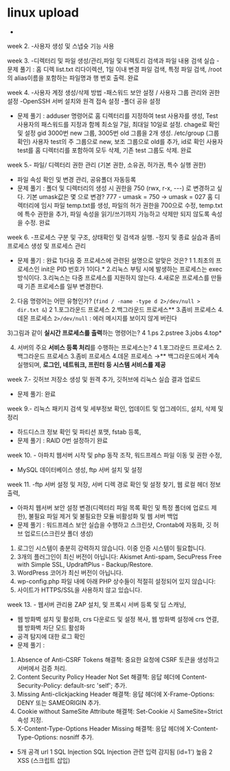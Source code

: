 # linux upload

- 


week 2. -사용자 생성 및 스냅슛 기능 사용

week 3. -디렉터리 및 파일 생성/관리,파일 및 디렉토리 검색과 파일 내용 검색 실습
-문제 풀기 : 홈 디렉 list.txt 리다이렉션, 1일 이내 변경 파일 검색, 특정 파일 검색, /root의 alias이름을 포함하는 파일명과 행 번호 출력. 완료

week 4. -사용자 계정 생성/삭제 방법⁠
-패스워드 보안 설정⁠ / 사용자 그룹 관리와 권한 설정
-OpenSSH 서버 설치와 원격 접속 설정⁠
-폴더 공유 설정
- 문제 풀기 : adduser 명령어로 홈 디렉터리를 지정하여 test 사용자를 생성,
Test 사용자의 패스워드를 지정과 함께 최소일 7일, 최대일 10일로 설정.
chage로 확인 및 설정
gid 3000번 new 그룹, 3005번 old 그룹을 2개 생성.
/etc/group (그룹 확인)
사용자 test의 주 그룹으로 new, 보조 그룹으로 old를 추가, id로 확인
사용자 test를 홈 디렉터리를 포함하여 모두 삭제, 기존 test 그룹도 삭제. 완료

week 5.- 파일/ 디렉터리 권한 관리⁠ (기본 권한, 소유권, 허가권, 특수 실행 권한)
   - 파일 속성 확인 및 변경 관리, 공유폴더 자동등록
- 문제 풀기 : 폴더 및 디렉터리의 생성 시 권한을 750 (rwx, r-x, ---) 로 변경하고 싶다. 기본 umask값은 몇 으로 변경? 777 - umask = 750 → umask = 027
홈 디렉터리에 임시 파일 temp.txt를 생성, 파일의 허가 권한을 700으로 수정, temp.txt에 특수 권한을 추가, 파일 속성을 읽기/쓰기까지 가능하고 삭제만 되지 않도록 속성을 수정. 완료

week 6. -프로세스 구분 및 구조, 상태확인 및 검색과 실행.
   -정지 및 종료 실습과 좀비 프로세스 생성 및 프로세스 관리
- 문제 풀기 : 완료
1)다음 중 프로세스에 관련된 설명으로 알맞은 것은? 1
1.최초의 프로세스인 init은 PID 번호가 1이다.*
2.리눅스 부팅 시에 발생하는 프로세스는 exec 방식이다.
3.리눅스는 다중 프로세스를 지원하지 않는다.
4.새로운 프로세스를 만들 때 기존 프로세스를 일부 변경한다.

2) 다음 명령어는 어떤 유형인가? (`find / -name -type d 2>/dev/null > dir.txt &`) 2
1.포그라운드 프로세스
2.백그라운드 프로세스**
3.좀비 프로세스
4.데몬 프로세스
`2>/dev/null` : 에러 메시지를 보이지 않게 버린다

3)그림과 같이 **실시간 프로세스를 출력**하는 명령어는? 4
1.ps
2.pstree
3.jobs
4.top*

4) 서버의 주요 **서비스 등록 처리**를 수행하는 프로세스는? 4
1.포그라운드 프로세스
2.백그라운드 프로세스
3.좀비 프로세스
4.데몬 프로세스 →** 백그라운드에서 계속 실행되며, **로그인, 네트워크, 프린터 등 시스템 서비스를 제공**

week 7.- 깃허브 저장소 생성 및 원격 추가, 깃허브에 리눅스  실습 결과 업로드
- 문제 풀기: 완료

week 9.- 리눅스 패키지 검색 및 세부정보 확인, 업데이트 및 업그레이드, 설치, 삭제 및 정리
  - 하드디스크 정보 확인 및 파티션 포맷, fstab 등록,
  - 문제 풀기 : RAID 0번 설정하기 완료

week 10. - 아파치 웹서버 시작 및 php 동작 조작, 워드프레스 파일 이동 및 권한 수정, 
- MySQL 데이터베이스 생성, ftp 서버 설치 및 설정

week 11. -ftp 서버 설정 및 저장, 서버 디렉 경로 확인 및 설정 찾기, 웹 로컬 헤더 정보 출력, 
- 아파치 웹서버 보안 설정 변경(디렉터리 파일 목록 확인 및 특정 폴더에 업로드 제한), 불필요 파일 제거 및 불필요한 모듈 비활성화 및 웹 서버 백업
- 문제 풀기 : 워드프레스 보안 실습을 수행하고 스크린샷, Crontab에 자동화, 깃 허브 업로드(스크린샷 폴더 생성)
1) 로그인 시스템이 충분히 강력하지 않습니다. 이중 인증 시스템이 필요합니다.
2) 3개의 플러그인이 최신 버전이 아닙니다: Akismet Anti-spam, SecuPress Free with Simple SSL, UpdraftPlus - Backup/Restore.
3) WordPress 코어가 최신 버전이 아닙니다.
4) wp-config.php 파일 내에 아래 PHP 상수들이 적절히 설정되어 있지 않습니다:
5) 사이트가 HTTPS/SSL을 사용하지 않고 있습니다.

week 13. - 웹서버 관리용 ZAP 설치, 및 프록시 서버 등록 및 딥 스캐닝,
- 웹 방화벽 설치 및 활성화, crs 다운로드 및 설정 복사, 웹 방화벽 설정에 crs 연결, 웹 방화벽 차단 모드 활성화
- 공격 탐지에 대한 로그 확인
- 문제 풀기 : 
1) Absence of Anti-CSRF Tokens
해결책: 중요한 요청에 CSRF 토큰을 생성하고 서버에서 검증 처리.
2) Content Security Policy Header Not Set
해결책: 응답 헤더에 Content-Security-Policy: default-src 'self'; 추가.
3) Missing Anti-clickjacking Header
해결책: 응답 헤더에 X-Frame-Options: DENY 또는 SAMEORIGIN 추가.
4) Cookie without SameSite Attribute
해결책: Set-Cookie 시 SameSite=Strict 속성 지정.
5) X-Content-Type-Options Header Missing
해결책: 응답 헤더에 X-Content-Type-Options: nosniff 추가.
- 5개 공격 url
1	SQL Injection	SQL Injection 		관련 입력 감지됨 (id=1')	높음
2	XSS (스크립트 삽입)	<script> 		태그 포함된 요청 탐지됨	중간
3	LFI (파일 포함 공격)	../../etc/passwd 	경로 접근 시도 감지	높음
4	Command Injection	;whoami 		명령어 삽입 시도 탐지됨	높음
5	Path Traversal	../../../etc/shadow 		경로 접근 시도 감지	높음

13. - 시스템 모니터링 부하 테스트 실습, cpu 상세 분석 및  cpu 과부화 테스트 실습,  메모리 과부화 테스트 및 자원 확인
- 네트워크 과부화 테스트 실습 및 자원 확인
- 문제 풀기 : 분석 결과
htop 기준, 테스트 직후 CPU 사용률 급상승
load average가 급격히 증가하며 시스템 반응 속도 저하
병렬 요청 처리로 RAM 사용량 수 GB 까지 증가
프로세스 수가 많아짐에 따라 스왑 사용 가능성도 있음

